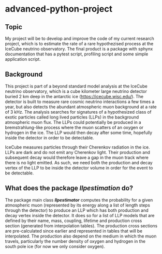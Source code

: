 # advanced-python-project

## Topic

My project will be to develop and improve the code of my current research project, which is to estimate the rate of a rare hypothezised process at the IceCube neutrino observatory. The final product is a package with sphynx documentation that has a pytest script, profiling script and some simple application script.

## Background
This project is part of a beyond standard model analysis at the IceCube neutrino observatory, which is a cube kilometer large neutrino detector buried 2 km deep in the antarctic ice (https://icecube.wisc.edu/). The detector is built to measure rare cosmic neutrino interactions a few times a year, but also detects the abundant atmospheric muon background at a rate of 3 kHz. The analysis searches for signatures of a hypothesized class of exotic particles called long lived particles (LLPs) in the background atmospheric muon flux. The LLPs could potentially be produced in a bremstrahlung-like process where the muon scatters of an oxygen or hydrogen in the ice. The LLP would then decay after some time, hopefully inside the detector in order to be detectable.

IceCube measures particles through their Cherenkov radiation in the ice. LLPs are dark and do not emit any Cherenkov light. Their production and subsequent decay would therefore leave a gap in the muon track where there is no light emitted. As such, we need both the production and decay vertex of the LLP to be inside the detector volume in order for the event to be detectable.

## What does the package ***llpestimation*** do?

The package main class ***llpestimator*** computes the probability for a given atmospheric muon (represented by its energy along a list of length steps through the detector) to produce an LLP which has both production and decay vertex inside the detector. It does so for a list of LLP models that are defined by their name, mass, coupling, lifetime and production cross section (generated from interpolation tables). The production cross sections are pre-calculated since earlier and represented in tables that will be interpolated. The production also depend on the medium in which the muon travels, particularly the number density of oxygen and hydrogen in the south pole ice (for now we only consider oxygen).